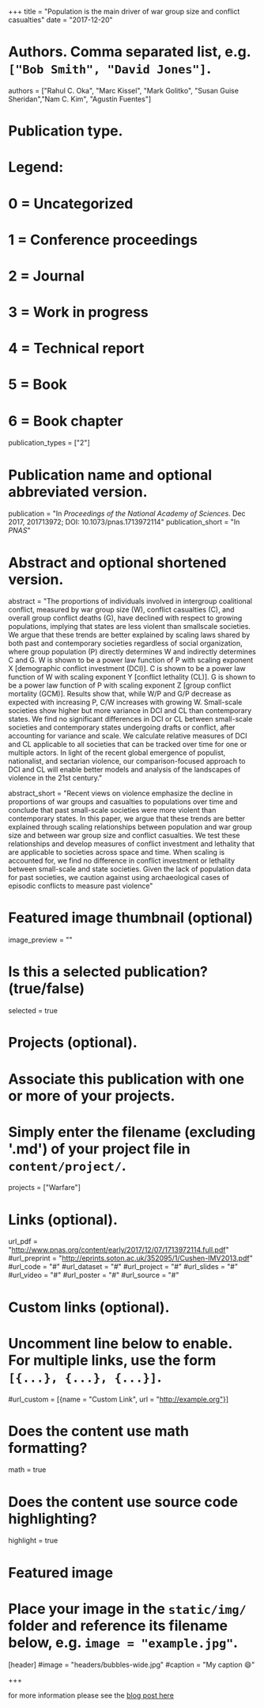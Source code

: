+++
title = "Population is the main driver of war group size and conflict casualties"
date = "2017-12-20"

# Authors. Comma separated list, e.g. `["Bob Smith", "David Jones"]`.
authors = ["Rahul C. Oka", "Marc Kissel", "Mark Golitko", "Susan Guise Sheridan","Nam C. Kim", "Agustín Fuentes"]
# Publication type.
# Legend:
# 0 = Uncategorized
# 1 = Conference proceedings
# 2 = Journal
# 3 = Work in progress
# 4 = Technical report
# 5 = Book
# 6 = Book chapter
publication_types = ["2"]

# Publication name and optional abbreviated version.
publication = "In *Proceedings of the National Academy of Sciences*. Dec 2017, 201713972; DOI: 10.1073/pnas.1713972114"
publication_short = "In *PNAS*"

# Abstract and optional shortened version.
abstract = "The proportions of individuals involved in intergroup coalitional conflict, measured by war group size (W), conflict casualties (C), and overall group conflict deaths (G), have declined with respect to growing populations, implying that states are less violent than smallscale societies. We argue that these trends are better explained by scaling laws shared by both past and contemporary societies regardless of social organization, where group population (P) directly determines W and indirectly determines C and G. W is shown to be a power law function of P with scaling exponent X [demographic conflict investment (DCI)]. C is shown to be a power law function of W with scaling exponent Y [conflict lethality (CL)]. G is shown to be a power law function of P with scaling exponent Z [group conflict mortality (GCM)]. Results show that, while W/P and G/P decrease as expected with increasing P, C/W increases with growing W. Small-scale societies show higher but more variance in DCI and CL than contemporary states. We find no significant differences in DCI or CL between small-scale societies and contemporary states undergoing drafts or conflict, after accounting for variance and scale. We calculate relative measures of DCI and CL applicable to all societies that can be tracked over time for one or multiple actors. In light of the recent global emergence of populist, nationalist, and sectarian violence, our comparison-focused approach to DCI and CL will enable better models and analysis of the landscapes of violence in the 21st century."

abstract_short = "Recent views on violence emphasize the decline in proportions of war groups and casualties to populations over time and conclude that past small-scale societies were more violent than contemporary states. In this paper, we argue that these trends are better explained through scaling relationships between population and war group size and between war group size and conflict casualties. We test these relationships and develop measures of conflict investment and lethality that are applicable to societies across space and time. When scaling is accounted for, we find no difference in conflict investment or lethality between small-scale and state societies. Given the lack of population data for past societies, we caution against using archaeological cases of episodic conflicts to measure past violence"
# Featured image thumbnail (optional)
image_preview = ""

# Is this a selected publication? (true/false)
selected = true

# Projects (optional).
#   Associate this publication with one or more of your projects.
#   Simply enter the filename (excluding '.md') of your project file in `content/project/`.
projects = ["Warfare"]

# Links (optional).
url_pdf = "http://www.pnas.org/content/early/2017/12/07/1713972114.full.pdf"
#url_preprint = "http://eprints.soton.ac.uk/352095/1/Cushen-IMV2013.pdf"
#url_code = "#"
#url_dataset = "#"
#url_project = "#"
#url_slides = "#"
#url_video = "#"
#url_poster = "#"
#url_source = "#"

# Custom links (optional).
#   Uncomment line below to enable. For multiple links, use the form `[{...}, {...}, {...}]`.
#url_custom = [{name = "Custom Link", url = "http://example.org"}]

# Does the content use math formatting?
math = true

# Does the content use source code highlighting?
highlight = true

# Featured image
# Place your image in the `static/img/` folder and reference its filename below, e.g. `image = "example.jpg"`.
[header]
#image = "headers/bubbles-wide.jpg"
#caption = "My caption :smile:"

+++

for more information please see the [blog post here](https://marckissel.netlify.com/post/warfare/)

